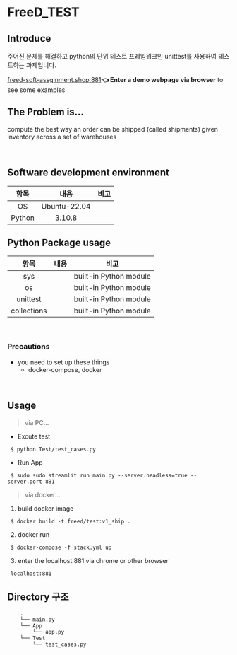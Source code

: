 # FreeD_TEST

## Introduce
주어진 문제를 해결하고 python의 단위 테스트 프레임워크인 unittest를 사용하여  테스트하는 과제입니다. 

[freed-soft-assginment.shop:881](freed-soft-assginment.shop:881)**👈 Enter a demo webpage via browser** to see some examples

## The Problem is...
compute the best way an order can be shipped (called shipments) given
inventory across a set of warehouses


<br/>

## Software development environment

|항목|내용|비고|
|:---:|:---:|:---:|
|OS|Ubuntu-22.04||
|Python|3.10.8||

## Python Package usage

|항목|내용|비고|
|:---:|:---:|:---:|
|sys|| built-in Python module|
|os|| built-in Python module|
|unittest|| built-in Python module|
|collections|| built-in Python module|

<br/>

### Precautions
- you need to set up these things
    - docker-compose, docker
<br/>

## Usage

> via PC...

 - Excute test
```
 $ python Test/test_cases.py
```
 - Run App
```
 $ sudo sudo streamlit run main.py --server.headless=true --server.port 881
```

> via docker... 

1. build docker image
```
 $ docker build -t freed/test:v1_ship .
```
2. docker run
```
 $ docker-compose -f stack.yml up
```
3. enter the localhost:881 via chrome or other browser
```
 localhost:881
```

##  Directory 구조
```
    .
    └── main.py
    └── App
        └── app.py
    └── Test
        └── test_cases.py
```